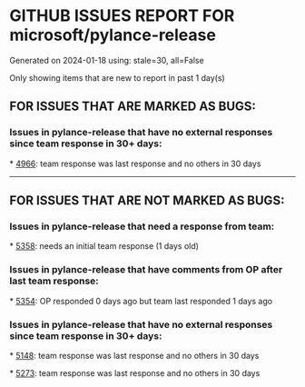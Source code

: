
# GITHUB ISSUES REPORT FOR microsoft/pylance-release


Generated on 2024-01-18 using: stale=30, all=False


Only showing items that are new to report in past 1 day(s)


## FOR ISSUES THAT ARE MARKED AS BUGS:


### Issues in pylance-release that have no external responses since team response in 30+ days:


\* [4966](https://github.com/microsoft/pylance-release/issues/4966 "Rename Symbol deletes extra characters when replacing a symbol found after an elif"): team response was last response and no others in 30 days

---

## FOR ISSUES THAT ARE NOT MARKED AS BUGS:


### Issues in pylance-release that need a response from team:


\* [5358](https://github.com/microsoft/pylance-release/issues/5358 "Plugin consumes multiple gigabytes of disk space per workday."): needs an initial team response (1 days old)

### Issues in pylance-release that have comments from OP after last team response:


\* [5354](https://github.com/microsoft/pylance-release/issues/5354 "An internal error occurred while type checking file: RangeError: Maximum call stack size exceeded"): OP responded 0 days ago but team last responded 1 days ago

### Issues in pylance-release that have no external responses since team response in 30+ days:


\* [5148](https://github.com/microsoft/pylance-release/issues/5148 "When I try to rename a function definition I run into a bug"): team response was last response and no others in 30 days

\* [5273](https://github.com/microsoft/pylance-release/issues/5273 "Jupyter notebook has no syntax highlighting"): team response was last response and no others in 30 days

